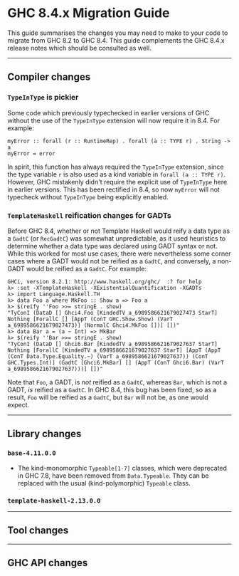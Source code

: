 


# GHC 8.4.x Migration Guide



This guide summarises the changes you may need to make to your code to migrate from GHC 8.2 to GHC 8.4. This guide complements the GHC 8.4.x release notes which should be consulted as well.


---


## Compiler changes


### `TypeInType` is pickier



Some code which previously typechecked in earlier versions of GHC without the use of the `TypeInType` extension will now require it in 8.4. For example:


```
myError :: forall (r :: RuntimeRep) . forall (a :: TYPE r) . String -> a
myError = error
```


In spirit, this function has always required the `TypeInType` extension, since the type variable `r` is also used as a kind variable in `forall (a :: TYPE r)`. However, GHC mistakenly didn't require the explicit use of `TypeInType` here in earlier versions. This has been rectified in 8.4, so now `myError` will not typecheck without `TypeInType` being explicitly enabled.


### `TemplateHaskell` reification changes for GADTs



Before GHC 8.4, whether or not Template Haskell would reify a data type as a `GadtC` (or `RecGadtC`) was somewhat unpredictable, as it used heuristics to determine whether a data type was declared using GADT syntax or not. While this worked for most use cases, there were nevertheless some corner cases where a GADT would not be reified as a `GadtC`, and conversely, a non-GADT would be reified as a `GadtC`. For example:


```wiki
GHCi, version 8.2.1: http://www.haskell.org/ghc/  :? for help
λ> :set -XTemplateHaskell -XExistentialQuantification -XGADTs
λ> import Language.Haskell.TH
λ> data Foo a where MkFoo :: Show a => Foo a
λ> $(reify ''Foo >>= stringE . show)
"TyConI (DataD [] Ghci4.Foo [KindedTV a_6989586621679027473 StarT] Nothing [ForallC [] [AppT (ConT GHC.Show.Show) (VarT a_6989586621679027473)] (NormalC Ghci4.MkFoo [])] [])"
λ> data Bar a = (a ~ Int) => MkBar
λ> $(reify ''Bar >>= stringE . show)
"TyConI (DataD [] Ghci6.Bar [KindedTV a_6989586621679027637 StarT] Nothing [ForallC [KindedTV a_6989586621679027637 StarT] [AppT (AppT (ConT Data.Type.Equality.~) (VarT a_6989586621679027637)) (ConT GHC.Types.Int)] (GadtC [Ghci6.MkBar] [] (AppT (ConT Ghci6.Bar) (VarT a_6989586621679027637)))] [])"
```


Note that `Foo`, a GADT, is *not* reified as a `GadtC`, whereas `Bar`, which is not a GADT, *is* reified as a `GadtC`. In GHC 8.4, this bug has been fixed, so as a result, `Foo` will be reified as a `GadtC`, but `Bar` will not be, as one would expect.


---


## Library changes


### `base-4.11.0.0`


- The kind-monomorphic `Typeable[1-7]` classes, which were deprecated in GHC 7.8, have been removed from `Data.Typeable`. They can be replaced with the usual (kind-polymorphic) `Typeable` class.

### `template-haskell-2.13.0.0`


---


## Tool changes


---


## GHC API changes


